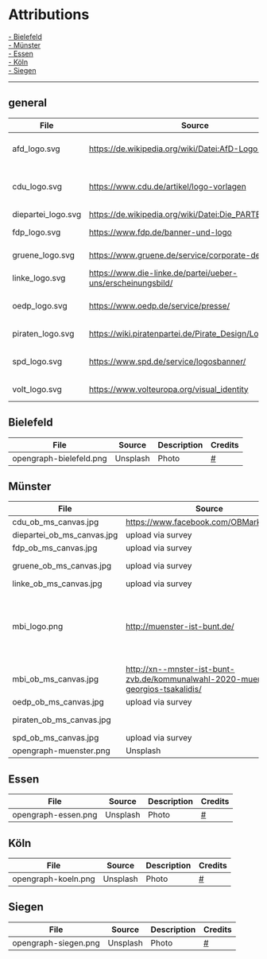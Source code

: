 # Attributions

[- Bielefeld](#bielefeld)\
[- Münster](#münster)\
[- Essen](#essen)\
[- Köln](#köln)\
[- Siegen](#siegen)

---

## general

|File|Source|Description|Credits|
|----|------|-----------|---------|
afd_logo.svg|https://de.wikipedia.org/wiki/Datei:AfD-Logo-2017.svg|Logo|Alternative für Deutschland (AfD), Berlin
cdu_logo.svg|https://www.cdu.de/artikel/logo-vorlagen|Logo|Christlich Demokratische Union Deutschlands, Berlin
diepartei_logo.svg|https://de.wikipedia.org/wiki/Datei:Die_PARTEI_Logo.svg|Logo|Die PARTEI, Berlin
fdp_logo.svg|https://www.fdp.de/banner-und-logo|Logo|Freie Demokratische Partei e.V., Berlin
gruene_logo.svg|https://www.gruene.de/service/corporate-design|Logo|BÜNDNIS 90/DIE GRÜNEN, Berlin
linke_logo.svg|https://www.die-linke.de/partei/ueber-uns/erscheinungsbild/|Logo|Partei DIE LINKE, Berlin
oedp_logo.svg|https://www.oedp.de/service/presse/|Logo|Ökologisch-Demokratische Partei, Würzburg
piraten_logo.svg|https://wiki.piratenpartei.de/Pirate_Design/Logos|Logo|Piratenpartei Deutschland, Berlin
spd_logo.svg|https://www.spd.de/service/logosbanner/|Logo|Sozialdemokratische Partei Deutschlands, Berlin
volt_logo.svg|https://www.volteuropa.org/visual_identity|Logo|Volt Europa A.I.S.B.L., Brüssel

## Bielefeld

|File|Source|Description|Credits|
|----|------|-----------|---------|
opengraph-bielefeld.png|Unsplash|Photo|<a href="#">#</a>

## Münster

|File|Source|Description|Credits|
|----|------|-----------|---------|
cdu_ob_ms_canvas.jpg|https://www.facebook.com/OBMarkusLewe/|Portrait|Markus Lewe
diepartei_ob_ms_canvas.jpg|upload via survey|Portrait|Roland Scholle
fdp_ob_ms_canvas.jpg|upload via survey|Portrait|Jörg Berens
gruene_ob_ms_canvas.jpg|upload via survey|Portrait|Peter Todeskino
linke_ob_ms_canvas.jpg|upload via survey|Portrait|Ulrich Thoden
mbi_logo.png|http://muenster-ist-bunt.de/|Logo|Kommunale Wähler*innen-Vereinigung „Münster – bunt und international“, Münster
mbi_ob_ms_canvas.jpg|http://xn--mnster-ist-bunt-zvb.de/kommunalwahl-2020-muenster/dr-georgios-tsakalidis/|Portrait|Georgios Tsakalidis
oedp_ob_ms_canvas.jpg|upload via survey|Portrait|Michael Krapp
piraten_ob_ms_canvas.jpg||Portrait|Sebastian Kroos
spd_ob_ms_canvas.jpg|upload via survey|Portrait|Michael Jung
opengraph-muenster.png|Unsplash|Photo|<a href="https://unsplash.com/@simonbasler?utm_source=unsplash&amp;utm_medium=referral&amp;utm_content=creditCopyText">Simon Basler</a>


## Essen

|File|Source|Description|Credits|
|----|------|-----------|---------|
opengraph-essen.png|Unsplash|Photo|<a href="#">#</a>

## Köln

|File|Source|Description|Credits|
|----|------|-----------|---------|
opengraph-koeln.png|Unsplash|Photo|<a href="#">#</a>

## Siegen

|File|Source|Description|Credits|
|----|------|-----------|---------|
opengraph-siegen.png|Unsplash|Photo|<a href="#">#</a>